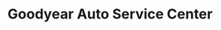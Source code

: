 ---
title: "Goodyear Auto Service Center"
url: /tampa/goodyear-auto-service-center/
shop: car repair
---